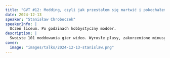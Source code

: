 ```yaml
---
title: "GVT #12: Modding, czyli jak przestałem się martwić i pokochałem brak praw autorskich"
date: 2024-12-13
speaker: "Stanisław Chroboczek"
speakerInfo: |
  Uczeń liceum. Po godzinach hobbystyczny modder.
description: |
  Swoiste 101 moddowania gier wideo. Wyrosłe plusy, zakorzenione minusy oraz perspektywy dla branży.
cover:
  image: "images/talks/2024-12-13-stanislaw.png"
---
```

